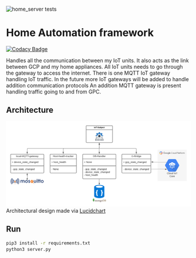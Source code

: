![home_server tests](https://github.com/DankersW/Home_Automation/workflows/home_server_tests/badge.svg)
# Home Automation framework

[![Codacy Badge](https://api.codacy.com/project/badge/Grade/6da0dcf4b38a4ab0af6d42debb5227a3)](https://app.codacy.com/gh/DankersW/home-automation-framework?utm_source=github.com&utm_medium=referral&utm_content=DankersW/home-automation-framework&utm_campaign=Badge_Grade)

Handles all the communication between my IoT units. It also acts as the link between GCP and my home appliances. 
All IoT units needs to go through the gateway to access the internet. There is one MQTT IoT gateway handling IoT 
traffic. In the future more IoT gateways will be added to handle addition communication protocols
An addition MQTT gateway is present handling traffic going to and from GPC. 

## Architecture
![Architecture](static/images/Home-automation-framework.png "Architectural overview")
Architectural design made via  [Lucidchart](https://lucid.app/lucidchart/dbce786e-f6e2-41f7-8d71-51f903208ce9/edit?page=0_0#?folder_id=home&browser=icon)

## Run
```bash
pip3 install -r requirements.txt
python3 server.py
```